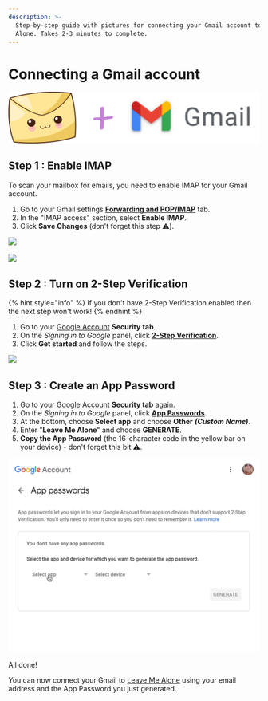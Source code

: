 ```yaml
---
description: >-
  Step-by-step guide with pictures for connecting your Gmail account to Leave Me
  Alone. Takes 2-3 minutes to complete.
---
```


# Connecting a Gmail account

![](../.gitbook/assets/lma-plus-gmail%20%281%29.png)

## Step 1 : Enable IMAP

To scan your mailbox for emails, you need to enable IMAP for your Gmail account.

1. Go to your Gmail settings [**Forwarding and POP/IMAP**](https://mail.google.com/mail/#settings/fwdandpop) tab.
2. In the "IMAP access" section, select **Enable IMAP**.
3. Click **Save Changes** \(don't forget this step ⚠️\).

![](../.gitbook/assets/1-enable-imap.gif)

![](../.gitbook/assets/1-enable-imap-2.gif)

## Step 2 : Turn on 2-Step Verification

{% hint style="info" %}
If you don't have 2-Step Verification enabled then the next step won't work!
{% endhint %}

1. Go to your [Google Account](https://myaccount.google.com/) **Security** **tab**.
2. On the _Signing in to Google_ panel, click [**2-Step Verification**](https://myaccount.google.com/signinoptions/two-step-verification).
3. Click **Get started** and follow the steps.

![](../.gitbook/assets/2-enable-2fa.gif)

## Step 3 : Create an App Password

1. Go to your [Google Account](https://myaccount.google.com/) **Security tab** again.
2. On the _Signing in to Google_ panel, click [**App Passwords**](https://myaccount.google.com/apppasswords).
3. At the bottom, choose **Select app** and choose **Other** _**\(Custom Name\)**_.
4. Enter "**Leave Me Alone**" and choose **GENERATE**.
5. **Copy the App Password** \(the 16-character code in the yellow bar on your device\) - don't forget this bit ️⚠️.

![](../.gitbook/assets/3-app-password.gif)

All done!

You can now connect your Gmail to [Leave Me Alone](https://leavemealone.app) using your email address and the App Password you just generated.

